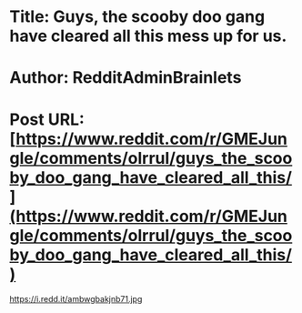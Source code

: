 # Title: Guys, the scooby doo gang have cleared all this mess up for us.
# Author: RedditAdminBrainlets
# Post URL: [https://www.reddit.com/r/GMEJungle/comments/olrrul/guys_the_scooby_doo_gang_have_cleared_all_this/](https://www.reddit.com/r/GMEJungle/comments/olrrul/guys_the_scooby_doo_gang_have_cleared_all_this/)


https://i.redd.it/ambwgbakjnb71.jpg